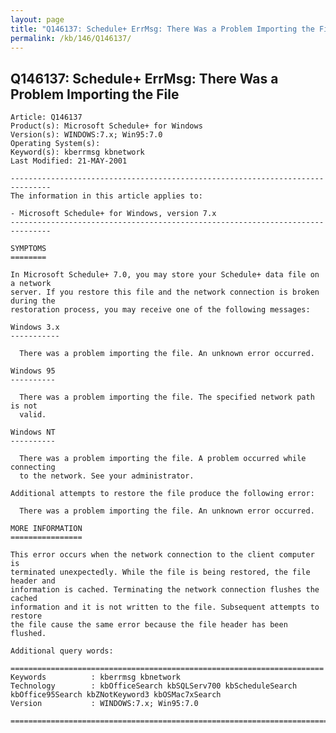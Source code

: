 ```yaml
---
layout: page
title: "Q146137: Schedule+ ErrMsg: There Was a Problem Importing the File"
permalink: /kb/146/Q146137/
---
```


## Q146137: Schedule+ ErrMsg: There Was a Problem Importing the File

	Article: Q146137
	Product(s): Microsoft Schedule+ for Windows
	Version(s): WINDOWS:7.x; Win95:7.0
	Operating System(s): 
	Keyword(s): kberrmsg kbnetwork
	Last Modified: 21-MAY-2001
	
	-------------------------------------------------------------------------------
	The information in this article applies to:
	
	- Microsoft Schedule+ for Windows, version 7.x 
	-------------------------------------------------------------------------------
	
	SYMPTOMS
	========
	
	In Microsoft Schedule+ 7.0, you may store your Schedule+ data file on a network
	server. If you restore this file and the network connection is broken during the
	restoration process, you may receive one of the following messages:
	
	Windows 3.x
	-----------
	
	  There was a problem importing the file. An unknown error occurred.
	
	Windows 95
	----------
	
	  There was a problem importing the file. The specified network path is not
	  valid.
	
	Windows NT
	----------
	
	  There was a problem importing the file. A problem occurred while connecting
	  to the network. See your administrator.
	
	Additional attempts to restore the file produce the following error:
	
	  There was a problem importing the file. An unknown error occurred.
	
	MORE INFORMATION
	================
	
	This error occurs when the network connection to the client computer is
	terminated unexpectedly. While the file is being restored, the file header and
	information is cached. Terminating the network connection flushes the cached
	information and it is not written to the file. Subsequent attempts to restore
	the file cause the same error because the file header has been flushed.
	
	Additional query words:
	
	======================================================================
	Keywords          : kberrmsg kbnetwork 
	Technology        : kbOfficeSearch kbSQLServ700 kbScheduleSearch kbOffice95Search kbZNotKeyword3 kbOSMac7xSearch
	Version           : WINDOWS:7.x; Win95:7.0
	
	=============================================================================
	
